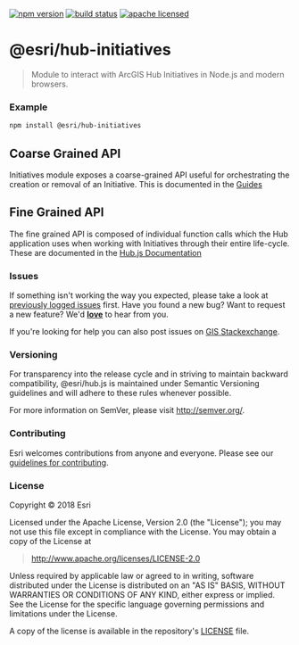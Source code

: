 [![npm version][npm-img]][npm-url]
[![build status][travis-img]][travis-url]
[![apache licensed](https://img.shields.io/badge/license-Apache-green.svg?style=flat-square)](https://raw.githubusercontent.com/Esri/hub.js/master/LICENSE)

[npm-img]: https://img.shields.io/npm/v/@esri/hub-initiatives.svg?style=flat-square
[npm-url]: https://www.npmjs.com/package/@esri/hub-initiatives
[travis-img]: https://img.shields.io/travis/Esri/hub.js/master.svg?style=flat-square
[travis-url]: https://travis-ci.org/Esri/hub.js

# @esri/hub-initiatives

> Module to interact with ArcGIS Hub Initiatives in Node.js and modern browsers.

### Example

```bash
npm install @esri/hub-initiatives
```

## Coarse Grained API

Initiatives module exposes a coarse-grained API useful for orchestrating the creation or removal of an Initiative. This is documented in the [Guides](https://esri.github.io/hub.js/guides/coarse-grained-api)


## Fine Grained API

The fine grained API is composed of individual function calls which the Hub application uses when working with Initiatives through their entire life-cycle. These are documented in the [Hub.js Documentation](https://esri.github.io/hub.js/api/)


### Issues

If something isn't working the way you expected, please take a look at [previously logged issues](https://github.com/Esri/hub.js/issues) first.  Have you found a new bug?  Want to request a new feature?  We'd [**love**](https://github.com/ArcGIS/hub.js/issues/new) to hear from you.

If you're looking for help you can also post issues on [GIS Stackexchange](http://gis.stackexchange.com/questions/ask?tags=esri-oss).

### Versioning

For transparency into the release cycle and in striving to maintain backward compatibility, @esri/hub.js is maintained under Semantic Versioning guidelines and will adhere to these rules whenever possible.

For more information on SemVer, please visit <http://semver.org/>.

### Contributing

Esri welcomes contributions from anyone and everyone. Please see our [guidelines for contributing](CONTRIBUTING.md).

### License

Copyright &copy; 2018 Esri

Licensed under the Apache License, Version 2.0 (the "License");
you may not use this file except in compliance with the License.
You may obtain a copy of the License at

> http://www.apache.org/licenses/LICENSE-2.0

Unless required by applicable law or agreed to in writing, software
distributed under the License is distributed on an "AS IS" BASIS,
WITHOUT WARRANTIES OR CONDITIONS OF ANY KIND, either express or implied.
See the License for the specific language governing permissions and
limitations under the License.

A copy of the license is available in the repository's [LICENSE](../../LICENSE) file.
